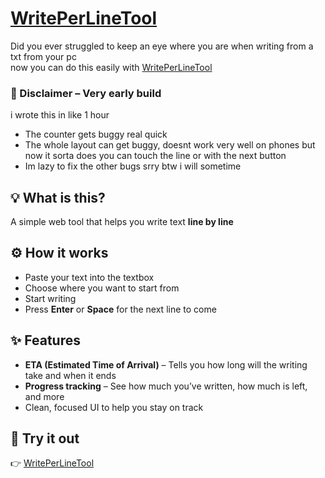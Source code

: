 # [WritePerLineTool](https://hg-erik.github.io/WritePerLineTool/)

Did you ever struggled to keep an eye where you are when writing from a txt from your pc  
now you can do this easily with [WritePerLineTool](https://hg-erik.github.io/WritePerLineTool/)


### 🔴 Disclaimer – Very early build  
i wrote this in like 1 hour    
- The counter gets buggy real quick
- The whole layout can get buggy, doesnt work very well on phones but now it sorta does
  you can touch the line or with the next button  
- Im lazy to fix the other bugs srry btw i will sometime   

## 💡 What is this?

A simple web tool that helps you write text **line by line**

## ⚙️ How it works

- Paste your text into the textbox  
- Choose where you want to start from
- Start writing
- Press **Enter** or **Space** for the next line to come

## ✨ Features

- **ETA (Estimated Time of Arrival)** – Tells you how long will the writing take and when it ends  
- **Progress tracking** – See how much you’ve written, how much is left, and more  
- Clean, focused UI to help you stay on track  

## 🔗 Try it out

👉 [WritePerLineTool](https://hg-erik.github.io/WritePerLineTool/)
